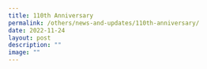 ```yaml
---
title: 110th Anniversary
permalink: /others/news-and-updates/110th-anniversary/
date: 2022-11-24
layout: post
description: ""
image: ""
---
```

